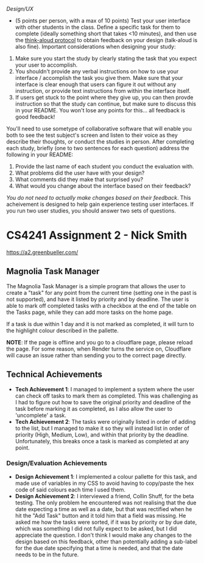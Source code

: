 *Design/UX*
- (5 points per person, with a max of 10 points) Test your user interface with other students in the class. Define a specific task for them to complete (ideally something short that takes <10 minutes), and then use the [think-aloud protocol](https://en.wikipedia.org/wiki/Think_aloud_protocol) to obtain feedback on your design (talk-aloud is also fine). Important considerations when designing your study:

1. Make sure you start the study by clearly stating the task that you expect your user to accomplish.
2. You shouldn't provide any verbal instructions on how to use your interface / accomplish the task you give them. Make sure that your interface is clear enough that users can figure it out without any instruction, or provide text instructions from within the interface itself. 
3. If users get stuck to the point where they give up, you can then provde instruction so that the study can continue, but make sure to discuss this in your README. You won't lose any points for this... all feedback is good feedback!

You'll need to use sometype of collaborative software that will enable you both to see the test subject's screen and listen to their voice as they describe their thoughts, or conduct the studies in person. After completing each study, briefly (one to two sentences for each question) address the following in your README:

1. Provide the last name of each student you conduct the evaluation with.
2. What problems did the user have with your design?
3. What comments did they make that surprised you?
4. What would you change about the interface based on their feedback?

*You do not need to actually make changes based on their feedback*. This acheivement is designed to help gain experience testing user interfaces. If you run two user studies, you should answer two sets of questions. 


# CS4241 Assignment 2 - Nick Smith

https://a2.greenbueller.com/

## Magnolia Task Manager
The Magnolia Task Manager is a simple program that allows the user to create a "task" for any point from the current time (setting one in the past is not supported), and have it listed by priority and by deadline. The user is able to mark off completed tasks with a checkbox at the end of the table on the Tasks page, while they can add more tasks on the home page.

If a task is due within 1 day and it is not marked as completed, it will turn to the highlight colour described in the pallette.

**NOTE**: If the page is offline and you go to a cloudflare page, please reload the page. For some reason, when Render turns the service on, Cloudflare will cause an issue rather than sending you to the correct page directly.

## Technical Achievements
- **Tech Achievement 1**: I managed to implement a system where the user can check off tasks to mark them as completed. This was challenging as I had to figure out how to save the original priority and deadline of the task before marking it as completed, as I also allow the user to 'uncomplete' a task.
- **Tech Achievement 2**: The tasks were originally listed in order of adding to the list, but I managed to make it so they will instead list in order of priority (High, Medium, Low), and within that priority by the deadline. Unfortunately, this breaks once a task is marked as completed at any point.

### Design/Evaluation Achievements
- **Design Achievement 1**: I implemented a colour pallette for this task, and made use of variables in my CSS to avoid having to copy/paste the hex code of said colours each time I used them.
- **Design Achievement 2**: I interviewed a friend, Collin Shuff, for the beta testing. The only problem he encountered was not realising that the due date expecting a time as well as a date, but that was rectified when he hit the "Add Task" button and it told him that a field was missing. He asked me how the tasks were sorted, if it was by priority or by due date, which was something I did not fully expect to be asked, but I did appreciate the question. I don't think I would make any changes to the design based on this feedback, other than potentially adding a sub-label for the due date specifying that a time is needed, and that the date needs to be in the future. 